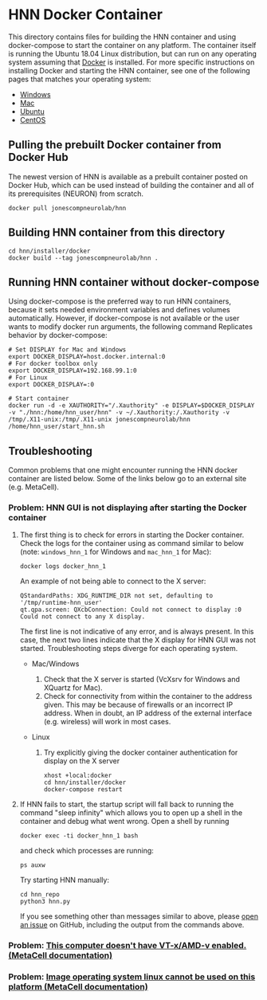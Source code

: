 # HNN Docker Container

This directory contains files for building the HNN container and using docker-compose to start the container on any platform. The container itself is running the Ubuntu 18.04 Linux distribution, but can run on any operating system assuming that [Docker](https://www.docker.com/) is installed. For more specific instructions on installing Docker and starting the HNN container, see one of the following pages that matches your operating system:
 * [Windows](../windows)
 * [Mac](../mac)
 * [Ubuntu](../ubuntu)
 * [CentOS](../centos)

## Pulling the prebuilt Docker container from Docker Hub
The newest version of HNN is available as a prebuilt container posted on Docker Hub, which can be used instead of building the container and all of its prerequisites (NEURON) from scratch.
```
docker pull jonescompneurolab/hnn
```

## Building HNN container from this directory
```
cd hnn/installer/docker
docker build --tag jonescompneurolab/hnn .
```

## Running HNN container without docker-compose
Using docker-compose is the preferred way to run HNN containers, because it sets needed environment variables and defines volumes automatically. However, if docker-compose is not available or the user wants to modify docker run arguments, the following command Replicates behavior by docker-compose:
```
# Set DISPLAY for Mac and Windows
export DOCKER_DISPLAY=host.docker.internal:0
# For docker toolbox only 
export DOCKER_DISPLAY=192.168.99.1:0
# For Linux
export DOCKER_DISPLAY=:0

# Start container
docker run -d -e XAUTHORITY="/.Xauthority" -e DISPLAY=$DOCKER_DISPLAY -v "./hnn:/home/hnn_user/hnn" -v ~/.Xauthority:/.Xauthority -v /tmp/.X11-unix:/tmp/.X11-unix jonescompneurolab/hnn /home/hnn_user/start_hnn.sh
```

## Troubleshooting

Common problems that one might encounter running the HNN docker container are listed below. Some of the links below go to an external site (e.g. MetaCell).

### Problem: HNN GUI is not displaying after starting the Docker container

1. The first thing is to check for errors in starting the Docker container. Check the logs for the container using as command similar to below (note: `windows_hnn_1` for Windows and `mac_hnn_1` for Mac):

   ```
   docker logs docker_hnn_1
   ```
   An example of not being able to connect to the X server:

   ```
   QStandardPaths: XDG_RUNTIME_DIR not set, defaulting to '/tmp/runtime-hnn_user'
   qt.qpa.screen: QXcbConnection: Could not connect to display :0
   Could not connect to any X display.
   ```

   The first line is not indicative of any error, and is always present. In this case, the next two lines indicate that the X display for HNN GUI was not started. Troubleshooting steps diverge for each operating system.

   * Mac/Windows

      1. Check that the X server is started (VcXsrv for Windows and XQuartz for Mac).
      2. Check for connectivity from within the container to the address given. This may be because of firewalls or an incorrect IP address. When in doubt, an IP address of the external interface (e.g. wireless) will work in most cases.

   * Linux

      1. Try explicitly giving the docker container authentication for display on the X server

         ```
         xhost +local:docker
         cd hnn/installer/docker
         docker-compose restart
         ```

2. If HNN fails to start, the startup script will fall back to running the command "sleep infinity" which allows you to open up a shell in the container and debug what went wrong. Open a shell by running
   ```
   docker exec -ti docker_hnn_1 bash
   ```

   and check which processes are running:
   ```
   ps auxw
   ```
   Try starting HNN manually:
   ```
   cd hnn_repo
   python3 hnn.py
   ```
   If you see something other than messages similar to above, please [open an issue](https://github.com/jonescompneurolab/hnn/issues) on GitHub, including the output from the commands above.

### Problem: [This computer doesn't have VT-x/AMD-v enabled. (MetaCell documentation)](https://github.com/MetaCell/NetPyNE-UI/wiki/Docker-installation#problem-this-computer-doesnt-have-vt-xamd-v-enabled)

### Problem: [Image operating system linux cannot be used on this platform (MetaCell documentation)](https://github.com/MetaCell/NetPyNE-UI/wiki/Docker-installation#problem-image-operating-system-linux-cannot-be-used-on-this-platform)